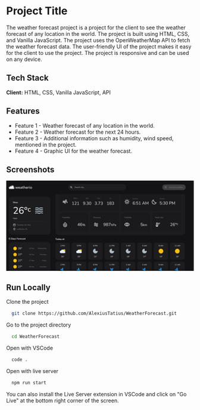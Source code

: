 
# Project Title

The weather forecast project is a project for the client to see the weather forecast of any location in the world. The project is built using HTML, CSS, and Vanilla JavaScript. The project uses the OpenWeatherMap API to fetch the weather forecast data. 
The user-friendly UI of the project makes it easy for the client to use the project. The project is responsive and can be used on any device. 

## Tech Stack

**Client:** HTML, CSS, Vanilla JavaScript, API


## Features

- Feature 1 - Weather forecast of any location in the world.
- Feature 2 - Weather forecast for the next 24 hours.
- Feature 3 - Additional information such as humidity, wind speed, mentioned in the project.
- Feature 4 - Graphic UI for the weather forecast.

## Screenshots

![App Screenshot](assets/images/AppScreenshot.jpg)

## Run Locally

Clone the project

```bash
  git clone https://github.com/AlexiusTatius/WeatherForecast.git
```

Go to the project directory

```bash
  cd WeatherForecast
```

Open with VSCode

```bash
  code .
```

Open with live server

```bash
  npm run start
```
You can also install the Live Server extension in VSCode and click on "Go Live" at the bottom right corner of the screen.